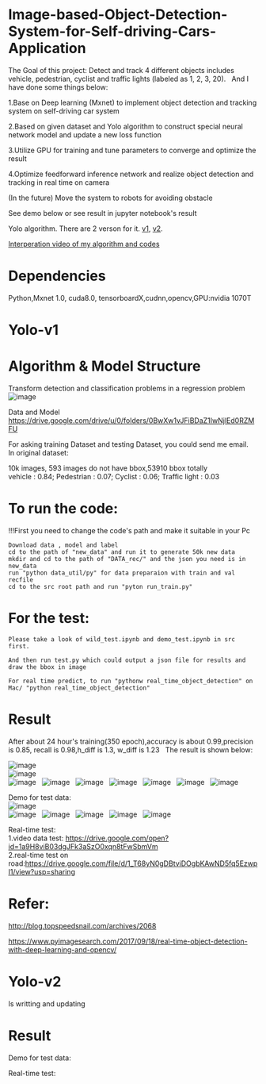 # Image-based-Object-Detection-System-for-Self-driving-Cars-Application
The Goal of this project: Detect and track 4 different objects includes vehicle, pedestrian, cyclist and traffic lights (labeled as 1, 2, 3, 20).   
And I have done some things below:  

 1.Base on Deep learning (Mxnet) to implement object detection and tracking system on self-driving car system      

 2.Based on given dataset and Yolo algorithm to construct special neural network model and update a new loss function      

 3.Utilize GPU for training and tune parameters to converge and optimize the result        

 4.Optimize feedforward inference network and realize object detection and tracking in real time on camera     


(In the future) Move the system to robots for avoiding obstacle   


See demo below or see result in jupyter notebook's result       

Yolo algorithm. There are 2 verson for it. [v1](https://arxiv.org/pdf/1506.02640.pdf), [v2](https://arxiv.org/pdf/1612.08242.pdf).  

[Interperation video of my algorithm and codes]()


# Dependencies
Python,Mxnet 1.0, cuda8.0, tensorboardX,cudnn,opencv,GPU:nvidia 1070T


# Yolo-v1  
# Algorithm & Model Structure  
Transform detection and classification problems in a regression problem  
![image](https://github.com/YunchuZhang/Image-based-Object-Detection-System-for-Self-driving-Cars-Application/blob/master/readme/0.jpg)
 

Data and Model
https://drive.google.com/drive/u/0/folders/0BwXw1vJFiBDaZ1IwNjlEd0RZMFU     

For asking training Dataset and testing Dataset, you could send me email.  
In original dataset:  

10k images, 593 images do not have bbox,53910 bbox totally  
vehicle : 0.84; Pedestrian : 0.07; Cyclist : 0.06; Traffic light : 0.03

# To run the code:  
!!!First you need to change the code's path and make it suitable in your Pc  

    Download data , model and label  
    cd to the path of "new_data" and run it to generate 50k new data  
    mkdir and cd to the path of "DATA_rec/" and the json you need is in new_data  
    run "python data_util/py" for data preparaion with train and val recfile  
    cd to the src root path and run "pyton run_train.py"  
    
  
 # For the test:  
  
    Please take a look of wild_test.ipynb and demo_test.ipynb in src first.
    
    And then run test.py which could output a json file for results and draw the bbox in image
    
    For real time predict, to run "pythonw real_time_object_detection" on Mac/ "python real_time_object_detection"
    
# Result
After about 24 hour's training(350 epoch),accuracy is about 0.99,precision is 0.85, recall is 0.98,h_diff is 1.3, w_diff is 1.23  
The result is shown below:  

![image](https://github.com/YunchuZhang/Image-based-Object-Detection-System-for-Self-driving-Cars-Application/blob/master/readme/1.png)  
![image](https://github.com/YunchuZhang/Image-based-Object-Detection-System-for-Self-driving-Cars-Application/blob/master/readme/2.png)  
![image](https://github.com/YunchuZhang/Image-based-Object-Detection-System-for-Self-driving-Cars-Application/blob/master/readme/3.png)  
![image](https://github.com/YunchuZhang/Image-based-Object-Detection-System-for-Self-driving-Cars-Application/blob/master/readme/4.png)  
![image](https://github.com/YunchuZhang/Image-based-Object-Detection-System-for-Self-driving-Cars-Application/blob/master/readme/5.png)  
![image](https://github.com/YunchuZhang/Image-based-Object-Detection-System-for-Self-driving-Cars-Application/blob/master/readme/6.png)  
![image](https://github.com/YunchuZhang/Image-based-Object-Detection-System-for-Self-driving-Cars-Application/blob/master/readme/7.png)  
![image](https://github.com/YunchuZhang/Image-based-Object-Detection-System-for-Self-driving-Cars-Application/blob/master/readme/8.png)  
![image](https://github.com/YunchuZhang/Image-based-Object-Detection-System-for-Self-driving-Cars-Application/blob/master/readme/9.png)  

Demo for test data:  
![image](https://github.com/YunchuZhang/Image-based-Object-Detection-System-for-Self-driving-Cars-Application/blob/master/readme/t1.jpg)  
![image](https://github.com/YunchuZhang/Image-based-Object-Detection-System-for-Self-driving-Cars-Application/blob/master/readme/t2.jpg)  
![image](https://github.com/YunchuZhang/Image-based-Object-Detection-System-for-Self-driving-Cars-Application/blob/master/readme/t3.jpg)  
![image](https://github.com/YunchuZhang/Image-based-Object-Detection-System-for-Self-driving-Cars-Application/blob/master/readme/t4.jpg)  
![image](https://github.com/YunchuZhang/Image-based-Object-Detection-System-for-Self-driving-Cars-Application/blob/master/readme/t5.jpg)  
![image](https://github.com/YunchuZhang/Image-based-Object-Detection-System-for-Self-driving-Cars-Application/blob/master/readme/t6.jpg)


Real-time test:  
1.video data test: https://drive.google.com/open?id=1a9H8viB03dgJFk3aSzO0xqn8tFwSbmVm   
2.real-time test on road:https://drive.google.com/file/d/1_T68yN0gDBtviDOgbKAwND5fq5EzwpI1/view?usp=sharing
# Refer:

http://blog.topspeedsnail.com/archives/2068

https://www.pyimagesearch.com/2017/09/18/real-time-object-detection-with-deep-learning-and-opencv/
# Yolo-v2
Is writting and updating
# Result
Demo for test data:		

Real-time test:		
